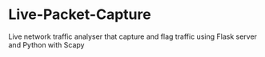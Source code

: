 # Live-Packet-Capture
Live network traffic analyser that capture and flag traffic using Flask server and Python with Scapy
